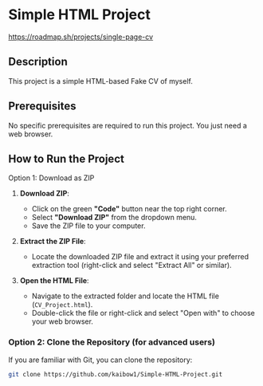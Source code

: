# Simple HTML Project
https://roadmap.sh/projects/single-page-cv
## Description
This project is a simple HTML-based Fake CV of myself.

## Prerequisites
No specific prerequisites are required to run this project. You just need a web browser.

## How to Run the Project
Option 1: Download as ZIP

1. **Download ZIP**:
   - Click on the green **"Code"** button near the top right corner.
   - Select **"Download ZIP"** from the dropdown menu.
   - Save the ZIP file to your computer.

2. **Extract the ZIP File**:
   - Locate the downloaded ZIP file and extract it using your preferred extraction tool (right-click and select "Extract All" or similar).

3. **Open the HTML File**:
   - Navigate to the extracted folder and locate the HTML file (`CV_Project.html`).
   - Double-click the file or right-click and select "Open with" to choose your web browser.


### Option 2: Clone the Repository (for advanced users)

If you are familiar with Git, you can clone the repository:

```bash
git clone https://github.com/kaibow1/Simple-HTML-Project.git
    


